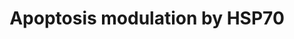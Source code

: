 ---
annotations:
- id: PW:0000009
  parent: regulatory pathway
  type: Pathway Ontology
  value: apoptotic cell death pathway
authors:
- MaintBot
- Andra
- Christine Chichester
- Mkutmon
- Khanspers
- Eweitz
- Egonw
description: This pathway summarizes the various ways by which HSP70 proteins can
  inhibit apoptosis.
last-edited: 2021-05-16
organisms:
- Bos taurus
redirect_from:
- /index.php/Pathway:WP1082
- /instance/WP1082
- /instance/WP1082_r122662
revision: r122662
schema-jsonld:
- '@context': https://schema.org/
  '@id': https://wikipathways.github.io/pathways/WP1082.html
  '@type': Dataset
  creator:
    '@type': Organization
    name: WikiPathways
  description: This pathway summarizes the various ways by which HSP70 proteins can
    inhibit apoptosis.
  keywords:
  - AIFM1
  - APAF1
  - BID2
  - CASP2
  - CASP3
  - CASP6
  - CASP7
  - CASP8
  - CASP9
  - CYCS
  - FADD
  - FAS
  - FASLG
  - MAP3K1
  - MAPK10
  - NFKB1
  - RIPK1
  - TNFRSF1A
  license: CC0
  name: Apoptosis modulation by HSP70
seo: CreativeWork
title: Apoptosis modulation by HSP70
wpid: WP1082
---